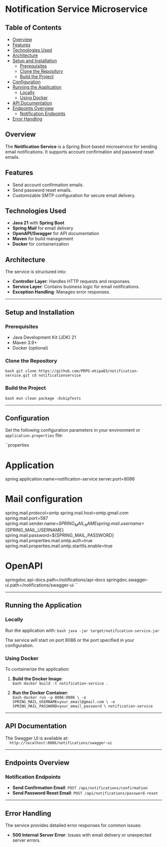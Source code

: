 # Notification Service Microservice

## Table of Contents
- [Overview](#overview)
- [Features](#features)
- [Technologies Used](#technologies-used)
- [Architecture](#architecture)
- [Setup and Installation](#setup-and-installation)
  - [Prerequisites](#prerequisites)
  - [Clone the Repository](#clone-the-repository)
  - [Build the Project](#build-the-project)
- [Configuration](#configuration)
- [Running the Application](#running-the-application)
  - [Locally](#locally)
  - [Using Docker](#using-docker)
- [API Documentation](#api-documentation)
- [Endpoints Overview](#endpoints-overview)
  - [Notification Endpoints](#notification-endpoints)
- [Error Handling](#error-handling)

## Overview
The **Notification Service** is a Spring Boot-based microservice for sending email notifications. It supports account confirmation and password reset emails.

## Features
- Send account confirmation emails.
- Send password reset emails.
- Customizable SMTP configuration for secure email delivery.

## Technologies Used
- **Java 21** with **Spring Boot**
- **Spring Mail** for email delivery
- **OpenAPI/Swagger** for API documentation
- **Maven** for build management
- **Docker** for containerization

## Architecture
The service is structured into:
- **Controller Layer**: Handles HTTP requests and responses.
- **Service Layer**: Contains business logic for email notifications.
- **Exception Handling**: Manages error responses.

---

## Setup and Installation

### Prerequisites
- Java Development Kit (JDK) 21
- Maven 3.9+
- Docker (optional)

### Clone the Repository
``bash
git clone https://github.com/PRPO-ekipa03/notification-service.git
cd notificationservice
``

### Build the Project
``bash
mvn clean package -DskipTests
``  

---

## Configuration
Set the following configuration parameters in your environment or `application.properties` file:

``properties
# Application
spring.application.name=notification-service
server.port=8086

# Mail configuration
spring.mail.protocol=smtp
spring.mail.host=smtp.gmail.com
spring.mail.port=587
spring.mail.sender.name=${SPRING_MAIL_NAME}
spring.mail.username=${SPRING_MAIL_USERNAME}
spring.mail.password=${SPRING_MAIL_PASSWORD}
spring.mail.properties.mail.smtp.auth=true
spring.mail.properties.mail.smtp.starttls.enable=true

# OpenAPI
springdoc.api-docs.path=/notifications/api-docs
springdoc.swagger-ui.path=/notifications/swagger-ui
``

---

## Running the Application

### Locally
Run the application with:
``bash
java -jar target/notification-service.jar
``  

The service will start on port 8086 or the port specified in your configuration.

### Using Docker
To containerize the application:

1. **Build the Docker Image**:  
``bash
docker build -t notification-service .
``  

2. **Run the Docker Container**:  
``bash
docker run -p 8086:8086 \
  -e SPRING_MAIL_USERNAME=your_email@gmail.com \
  -e SPRING_MAIL_PASSWORD=your_email_password \
  notification-service
``  

---

## API Documentation
The Swagger UI is available at:  
``  
http://localhost:8086/notifications/swagger-ui  
``  

---

## Endpoints Overview

### Notification Endpoints
- **Send Confirmation Email**: `POST /api/notifications/confirmation`
- **Send Password Reset Email**: `POST /api/notifications/password-reset`

---

## Error Handling
The service provides detailed error responses for common issues:
- **500 Internal Server Error**: Issues with email delivery or unexpected server errors.
